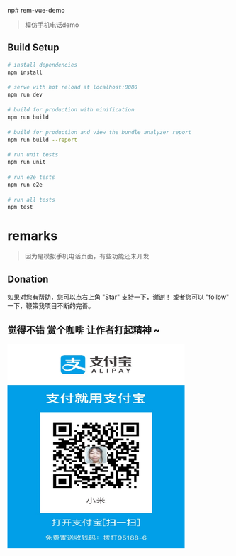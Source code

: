 np# rem-vue-demo

> 模仿手机电话demo

## Build Setup

``` bash
# install dependencies
npm install

# serve with hot reload at localhost:8080
npm run dev

# build for production with minification
npm run build

# build for production and view the bundle analyzer report
npm run build --report

# run unit tests
npm run unit

# run e2e tests
npm run e2e

# run all tests
npm test
```

# remarks
> 因为是模拟手机电话页面，有些功能还未开发

## Donation

如果对您有帮助，您可以点右上角 "Star" 支持一下，谢谢！ 或者您可以 "follow" 一下，鞭策我项目不断的完善。

## 觉得不错 赏个咖啡 让作者打起精神 ~
<img src="./src/assets/QR-code.png" width="400px" height="460px" >

